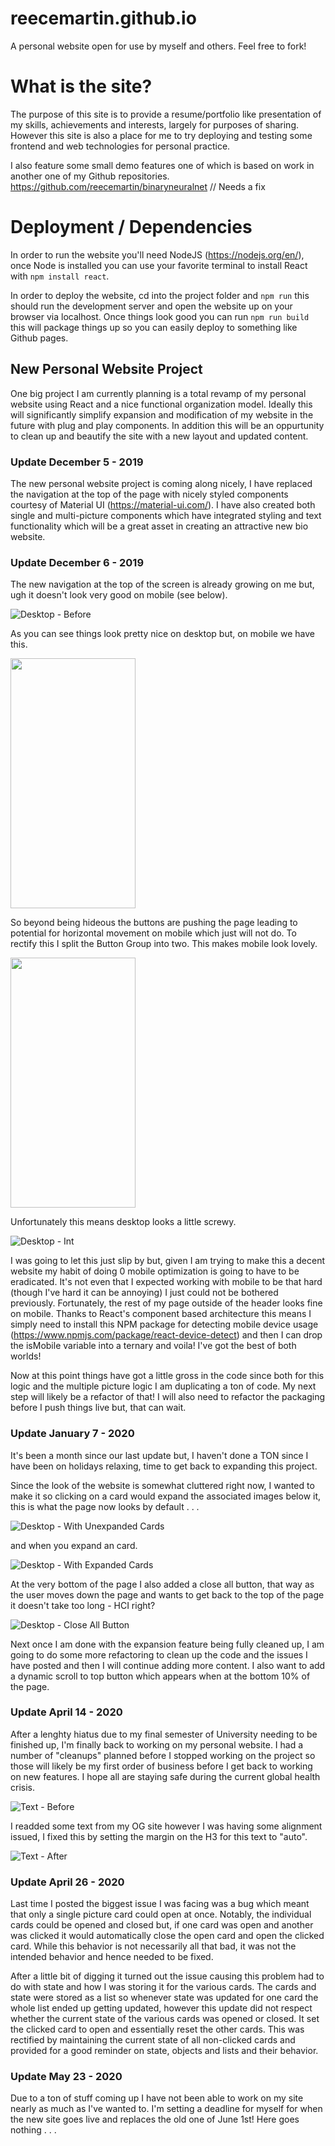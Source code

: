 # reecemartin.github.io

A personal website open for use by myself and others. Feel free to fork!

# What is the site?

The purpose of this site is to provide a resume/portfolio like presentation of my skills, achievements and interests, largely for purposes of sharing. However this site is also a place for me to try deploying and testing some frontend and web technologies 
for personal practice. 

I also feature some small demo features one of which is based on work in another one of my Github repositories.
https://github.com/reecemartin/binaryneuralnet // Needs a fix

# Deployment / Dependencies

In order to run the website you'll need NodeJS (https://nodejs.org/en/), once Node is installed you can use your favorite terminal to install React with ```npm install react```.

In order to deploy the website, cd into the project folder and ```npm run``` this should run the development server and open the website up on your browser via localhost. Once things look good you can run ```npm run build``` this will package things up so you can easily deploy to something like Github pages.

## New Personal Website Project

One big project I am currently planning is a total revamp of my personal website using React and a nice functional organization model. Ideally this will significantly simplify expansion and modification of my website in the future with plug and play components. In addition this will be an oppurtunity to clean up and beautify the site with a new layout and updated content.

### Update December 5 - 2019

The new personal website project is coming along nicely, I have replaced the navigation at the top of the page with nicely styled components courtesy of Material UI (https://material-ui.com/). I have also created both single and multi-picture components which have integrated styling and text functionality which will be a great asset in creating an attractive new bio website. 

### Update December 6 - 2019

The new navigation at the top of the screen is already growing on me but, ugh it doesn't look very good on mobile (see below).

![Desktop - Before](https://github.com/reecemartin/reecemartin.github.io/blob/master/personalwebsite2020/src/Images/BeforeDesktop.jpg)

As you can see things look pretty nice on desktop but, on mobile we have this.

<img src="https://github.com/reecemartin/reecemartin.github.io/blob/master/personalwebsite2020/src/Images/Pixel2%20Before.png" width="200" height="400">

So beyond being hideous the buttons are pushing the page leading to potential for horizontal movement on mobile which just will not do. To rectify this I split the Button Group into two. This makes mobile look lovely.

<img src="https://github.com/reecemartin/reecemartin.github.io/blob/master/personalwebsite2020/src/Images/Pixel2%20After.png" width="200" height="400">

Unfortunately this means desktop looks a little screwy. 

![Desktop - Int](https://github.com/reecemartin/reecemartin.github.io/blob/master/personalwebsite2020/src/Images/AfterDesktop.jpg)

I was going to let this just slip by but, given I am trying to make this a decent website my habit of doing 0 mobile optimization is going to have to be eradicated. It's not even that I expected working with mobile to be that hard (though I've hard it can be annoying) I just could not be bothered previously. Fortunately, the rest of my page outside of the header looks fine on mobile. Thanks to React's component based architecture this means I simply need to install this NPM package for detecting mobile device usage (https://www.npmjs.com/package/react-device-detect) and then I can drop the isMobile variable into a ternary and voila! I've got the best of both worlds!

Now at this point things have got a little gross in the code since both for this logic and the multiple picture logic I am duplicating a ton of code. My next step will likely be a refactor of that! I will also need to refactor the packaging before I push things live but, that can wait.

### Update January 7 - 2020

It's been a month since our last update but, I haven't done a TON since I have been on holidays relaxing, time to get back to expanding this project.

Since the look of the website is somewhat cluttered right now, I wanted to make it so clicking on a card would expand the associated images below it, this is what the page now looks by default . . . 

![Desktop - With Unexpanded Cards](https://github.com/reecemartin/reecemartin.github.io/blob/master/personalwebsite2020/src/Images/UnexpandedCards.jpg)

and when you expand an card.

![Desktop - With Expanded Cards](https://github.com/reecemartin/reecemartin.github.io/blob/master/personalwebsite2020/src/Images/ExpandedCard.jpg)

At the very bottom of the page I also added a close all button, that way as the user moves down the page and wants to get back to the top of the page it doesn't take too long - HCI right?

![Desktop - Close All Button](https://github.com/reecemartin/reecemartin.github.io/blob/master/personalwebsite2020/src/Images/CloseAll.jpg)

Next once I am done with the expansion feature being fully cleaned up, I am going to do some more refactoring to clean up the code and the issues I have posted and then I will continue adding more content. I also want to add a dynamic scroll to top button which appears when at the bottom 10% of the page.

### Update April 14 - 2020

After a lenghty hiatus due to my final semester of University needing to be finished up, I'm finally back to working on my personal website. I had a number of "cleanups" planned before I stopped working on the project so those will likely be my first order of business before I get back to working on new features. I hope all are staying safe during the current global health crisis.

![Text - Before](https://github.com/reecemartin/reecemartin.github.io/blob/master/personalwebsite2020/src/Images/TextMisAligned.png?raw=true)

I readded some text from my OG site however I was having some alignment issued, I fixed this by setting the margin on the H3 for this text to "auto".

![Text - After](https://github.com/reecemartin/reecemartin.github.io/blob/master/personalwebsite2020/src/Images/TextReAligned.png?raw=true)

### Update April 26 - 2020

Last time I posted the biggest issue I was facing was a bug which meant that only a single picture card could open at once. Notably, the individual cards could be opened and closed but, if one card was open and another was clicked it would automatically close the open card and open the clicked card. While this behavior is not necessarily all that bad, it was not the intended behavior and hence needed to be fixed. 

After a little bit of digging it turned out the issue causing this problem had to do with state and how I was storing it for the various cards. The cards and state were stored as a list so whenever state was updated for one card the whole list ended up getting updated, however this update did not respect whether the current state of the various cards was opened or closed. It set the clicked card to open and essentially reset the other cards. This was rectified by maintaining the current state of all non-clicked cards and provided for a good reminder on state, objects and lists and their behavior.

### Update May 23 - 2020

Due to a ton of stuff coming up I have not been able to work on my site nearly as much as I've wanted to. I'm setting a deadline for myself for when the new site goes live and replaces the old one of June 1st! Here goes nothing . . . 
